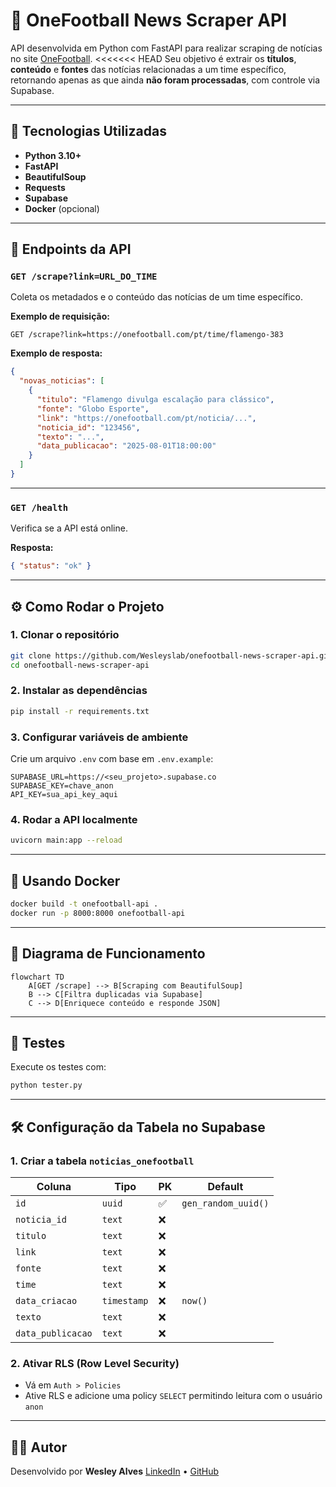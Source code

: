 
# 📰 OneFootball News Scraper API

API desenvolvida em Python com FastAPI para realizar scraping de notícias no site [OneFootball](https://onefootball.com).
<<<<<<< HEAD
Seu objetivo é extrair os **títulos**, **conteúdo** e **fontes** das notícias relacionadas a um time específico, retornando apenas as que ainda **não foram processadas**, com controle via Supabase.


---

## 🚀 Tecnologias Utilizadas

- **Python 3.10+**
- **FastAPI**
- **BeautifulSoup**
- **Requests**
- **Supabase**
- **Docker** (opcional)

---

## 📌 Endpoints da API

### `GET /scrape?link=URL_DO_TIME`

Coleta os metadados e o conteúdo das notícias de um time específico.

**Exemplo de requisição:**

```
GET /scrape?link=https://onefootball.com/pt/time/flamengo-383
```

**Exemplo de resposta:**

```json
{
  "novas_noticias": [
    {
      "titulo": "Flamengo divulga escalação para clássico",
      "fonte": "Globo Esporte",
      "link": "https://onefootball.com/pt/noticia/...",
      "noticia_id": "123456",
      "texto": "...",
      "data_publicacao": "2025-08-01T18:00:00"
    }
  ]
}
```

---

### `GET /health`

Verifica se a API está online.

**Resposta:**

```json
{ "status": "ok" }
```

---

## ⚙️ Como Rodar o Projeto

### 1. Clonar o repositório

```bash
git clone https://github.com/Wesleyslab/onefootball-news-scraper-api.git
cd onefootball-news-scraper-api
```

### 2. Instalar as dependências

```bash
pip install -r requirements.txt
```

### 3. Configurar variáveis de ambiente

Crie um arquivo `.env` com base em `.env.example`:

```env
SUPABASE_URL=https://<seu_projeto>.supabase.co
SUPABASE_KEY=chave_anon
API_KEY=sua_api_key_aqui
```

### 4. Rodar a API localmente

```bash
uvicorn main:app --reload
```

---

## 🐳 Usando Docker

```bash
docker build -t onefootball-api .
docker run -p 8000:8000 onefootball-api
```

---

## 🧠 Diagrama de Funcionamento

```mermaid
flowchart TD
    A[GET /scrape] --> B[Scraping com BeautifulSoup]
    B --> C[Filtra duplicadas via Supabase]
    C --> D[Enriquece conteúdo e responde JSON]
```

---

## 🧪 Testes

Execute os testes com:

```bash
python tester.py
```

---

## 🛠️ Configuração da Tabela no Supabase

### 1. Criar a tabela `noticias_onefootball`

| Coluna              | Tipo          | PK | Default               |
| ------------------- | ------------- | -- | --------------------- |
| `id`              | `uuid`      | ✅ | `gen_random_uuid()` |
| `noticia_id`      | `text`      | ❌ |                       |
| `titulo`          | `text`      | ❌ |                       |
| `link`            | `text`      | ❌ |                       |
| `fonte`           | `text`      | ❌ |                       |
| `time`            | `text`      | ❌ |                       |
| `data_criacao`    | `timestamp` | ❌ | `now()`             |
| `texto`           | `text`      | ❌ |                       |
| `data_publicacao` | `text`      | ❌ |                       |

### 2. Ativar RLS (Row Level Security)

- Vá em `Auth > Policies`
- Ative RLS e adicione uma policy `SELECT` permitindo leitura com o usuário `anon`

---

## 👨‍💻 Autor

Desenvolvido por **Wesley Alves**
[LinkedIn](https://www.linkedin.com/in/wesley-alves-data-engineer) • [GitHub](https://github.com/Wesleyslab)
